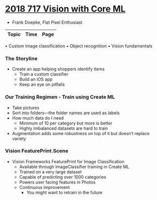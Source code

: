 
# [2018 717 Vision with Core ML](https://developer.apple.com/videos/play/wwdc2018/717)

- Frank Doepke, Flat Pixel Enthusiast

Topic|Time|Page
---|---|---
• Custom Image classification
• Object recognition
• Vision fundamentals


### The Storyline

- Create an app helping shoppers identify items
  - Train a custom classifier
  - Build an iOS app
  - Keep an eye on pitfalls


### Our Training Regimen - Train using Create ML

- Take pictures
-  Sort into folders—the folder names are used as labels
  - How much data do I need
    - Minimum of 10 per category but more is better
    - Highly imbalanced datasets are hard to train
  - Augmentation adds some robustness on top of it but doesn’t replace variety


### Vision FeaturePrint.Scene

- Vision Frameworks FeaturePrint for Image Classification
  - Available through ImageClassifier training in Create ML
  - Trained on a very large dataset
  - Capable of predicting over 1000 categories
  - Powers user facing features in Photos
  - Continuous improvement
    - You might want to retrain in the future


